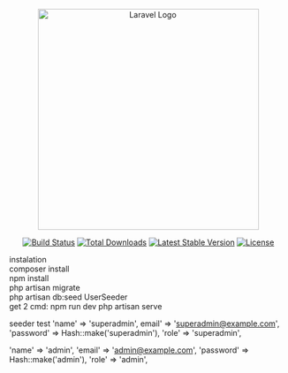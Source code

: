 <p align="center"><a href="https://laravel.com" target="_blank"><img src="https://raw.githubusercontent.com/laravel/art/master/logo-lockup/5%20SVG/2%20CMYK/1%20Full%20Color/laravel-logolockup-cmyk-red.svg" width="400" alt="Laravel Logo"></a></p>

<p align="center">
<a href="https://github.com/laravel/framework/actions"><img src="https://github.com/laravel/framework/workflows/tests/badge.svg" alt="Build Status"></a>
<a href="https://packagist.org/packages/laravel/framework"><img src="https://img.shields.io/packagist/dt/laravel/framework" alt="Total Downloads"></a>
<a href="https://packagist.org/packages/laravel/framework"><img src="https://img.shields.io/packagist/v/laravel/framework" alt="Latest Stable Version"></a>
<a href="https://packagist.org/packages/laravel/framework"><img src="https://img.shields.io/packagist/l/laravel/framework" alt="License"></a>
</p>



instalation
<br>
composer install
<br>
npm install
<br>
php artisan migrate
<br>
php artisan db:seed UserSeeder
<br>
get 2 cmd:
npm run dev
php artisan serve

seeder test
'name' => 'superadmin',
email' => 'superadmin@example.com',
'password' => Hash::make('superadmin'),
'role' => 'superadmin',

'name' => 'admin',
'email' => 'admin@example.com',
'password' => Hash::make('admin'),
'role' => 'admin',
